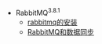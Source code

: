 - RabbitMQ<sup class="version-number">3.8.1</sup>
  - [rabbitmq的安装](java/rabbitmq/rabbitmq-install.md)
  - [RabbitMQ和数据同步](java/rabbitmq/rabbitmq-data-sync.md)